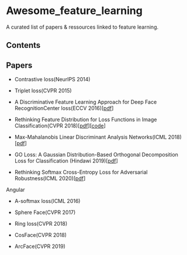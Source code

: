 # Awesome_feature_learning
A curated list of papers & ressources linked to feature learning.


## Contents



## Papers 

- Contrastive loss(NeurIPS 2014)
- Triplet loss(CVPR 2015)
- A Discriminative Feature Learning Approach for Deep Face RecognitionCenter loss(ECCV 2016)[[pdf](https://ydwen.github.io/papers/WenECCV16.pdf)]

- Rethinking Feature Distribution for Loss Functions in Image Classification(CVPR 2018)[[pdf](https://arxiv.org/pdf/1803.02988.pdf)][[code](https://github.com/WeitaoVan/L-GM-loss)]

- Max-Mahalanobis Linear Discriminant Analysis Networks(ICML 2018)[[pdf](https://arxiv.org/pdf/1802.09308.pdf)]

- GO Loss: A Gaussian Distribution-Based Orthogonal Decomposition Loss for Classification (Hindawi 2019)[[pdf](http://downloads.hindawi.com/journals/complexity/2019/9206053.pdf)]

- Rethinking Softmax Cross-Entropy Loss for Adversarial Robustness(ICML 2020)[[pdf](https://arxiv.org/pdf/1905.10626.pdf)]

Angular
- A-softmax loss(ICML 2016)
- Sphere Face(CVPR 2017)

- Ring loss(CVPR 2018)
- CosFace(CVPR 2018)

- ArcFace(CVPR 2019)
